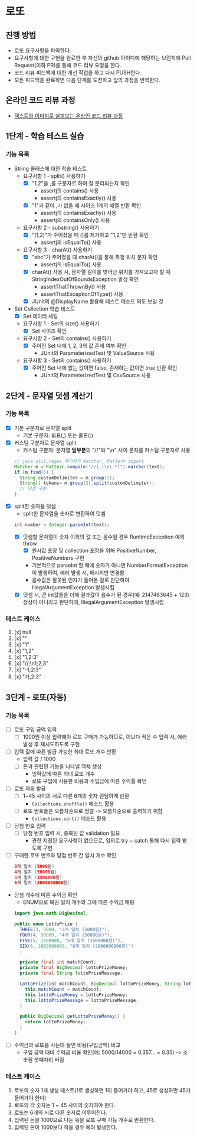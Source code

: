 # 로또
## 진행 방법
* 로또 요구사항을 파악한다.
* 요구사항에 대한 구현을 완료한 후 자신의 github 아이디에 해당하는 브랜치에 Pull Request(이하 PR)를 통해 코드 리뷰 요청을 한다.
* 코드 리뷰 피드백에 대한 개선 작업을 하고 다시 PUSH한다.
* 모든 피드백을 완료하면 다음 단계를 도전하고 앞의 과정을 반복한다.

## 온라인 코드 리뷰 과정
* [텍스트와 이미지로 살펴보는 온라인 코드 리뷰 과정](https://github.com/next-step/nextstep-docs/tree/master/codereview)

## 1단계 - 학습 테스트 실습
### 기능 목록
* String 클래스에 대한 학습 테스트
  * 요구사항 1 - split() 사용하기
    * [x] "1,2"을 ,를 구분자로 하여 잘 분리되는지 확인
      * assertj의 contains() 사용
      * assertj의 containsExactly() 사용
    * [x] "1"과 같이 ,가 없을 때 사이즈 1개의 배열 반환 확인
      * assertj의 containsExactly() 사용
      * assertj의 containsOnly() 사용
  * 요구사항 2 - substring() 사용하기
    * [x] "(1,2)"가 주어졌을 때 ()를 제거하고 "1,2"만 반환 확인
      * assertj의 isEqualTo() 사용
  * 요구사항 3 - charAt() 사용하기
    * [x] "abc"가 주어졌을 때 charAt()을 통해 특정 위치 문자 확인
      * assertj의 isEqualTo() 사용
    * [x] charAt() 사용 시, 문자열 길이를 벗어난 위치를 가져오고자 할 때 StringIndexOutOfBoundsException 발생 확인
      * assertThatThrownBy() 사용
      * assertThatExceptionOfType() 사용
    * [x] JUnit의 @DisplayName 활용해 테스트 메소드 의도 보일 것
* Set Collection 학습 테스트
  * [x] Set 데이터 세팅
  * 요구사항 1 - Set의 size() 사용하기
    * [x] Set 사이즈 확인
  * 요구사항 2 - Set의 contains() 사용하기
    * [x] 주어진 Set 내에 1, 2, 3의 값 존재 여부 확인
      * JUnit의 ParameterizedTest 및 ValueSource 사용
  * 요구사항 3 - Set의 contains() 사용하기
    * [x] 주어진 Set 내에 없는 값이면 false, 존재하는 값이면 true 반환 확인
      * JUnit의 ParameterizedTest 및 CsvSource 사용

## 2단계 - 문자열 덧셈 계산기
### 기능 목록
* [x] 기본 구분자로 문자열 split
  * 기본 구분자: 쉼표(,) 또는 콜론(:)
* [x] 커스텀 구분자로 문자열 split
  * 커스텀 구분자: 문자열 **앞부분**의 "//"와 "\n" 사이 문자를 커스텀 구분자로 사용
  ```java
  // java.util.regex 패키지의 Matcher, Pattern import
  Matcher m = Pattern.compile("//(.)\n(.*)").matcher(text);
  if (m.find()) {
    String customDelimiter = m.group(1);
    String[] tokens= m.group(2).split(customDelimiter);
    // 덧셈 구현
  }
  ```
* [x] split한 숫자들 덧셈
  * split한 문자열을 숫자로 변환하여 덧셈
  ```java
  int number = Integer.parseInt(text);
  ```
  * [x] 덧셈할 문자열이 숫자 이외의 값 또는 음수일 경우 RuntimeException 예외 throw
    * [x] 원시값 포장 및 collection 포장을 위해 PositiveNumber, PositiveNumbers 구현
    * 기본적으로 parseInt 할 때에 숫자가 아니면 NumberFormatException이 발생하여, 에러 발생 시, 메시지만 변경함
    * 음수값은 잘못된 인자가 들어온 걸로 판단하여 IllegalArgumentException 발생시킴
  * [x] 덧셈 시, 큰 int값들을 더해 결과값이 음수가 된 경우(예: 2147483645 + 123) 정상이 아니라고 판단하여, IllegalArgumentException 발생시킴
### 테스트 케이스
1. [x] null
2. [x] ""
3. [x] "1"
4. [x] "1,2"
5. [x] "1,2:3"
6. [x] "//;\n1;2;3"
7. [x] "-1,2:3"
8. [x] "가,2:3"

## 3단계 - 로또(자동)
### 기능 목록
* [ ] 로또 구입 금액 입력
  * [ ] 1000원 이상 입력해야 로또 구매가 가능하므로, 이보다 작은 수 입력 시, 에러 발생 후 재시도하도록 구현
* [ ] 입력 값에 따른 발급 가능한 최대 로또 개수 반환
  * 입력 값 / 1000
  * [ ] 돈과 관련된 기능을 나타낼 객체 생성
    * 입력값에 따른 최대 로또 개수
    * 로또 구입에 사용한 비용과 수입금에 따른 수익률 확인
* [ ] 로또 자동 발급
  * [ ] 1~45 사이의 서로 다른 6개의 숫자 랜덤하게 반환
    * `Collections.shuffle()` 메소드 활용
  * [ ] 로또 번호들은 오름차순으로 정렬 -> 오름차순으로 출력하기 위함
    * `Collections.sort()` 메소드 활용
* [ ] 당첨 번호 입력
  * [ ] 당첨 번호 입력 시, 중복된 값 validation 필요
    * 관련 지정된 요구사항이 없으므로, 임의로 try ~ catch 통해 다시 입력 받도록 구현
* [ ] 구매한 로또 번호와 당첨 번호 간 일치 개수 확인
  ```java
  3개 일치 (5000원)
  4개 일치 (50000원)
  5개 일치 (1500000원)
  6개 일치 (2000000000원)
  ```
* 당첨 개수에 따른 수익금 확인
  * ENUM으로 복권 일치 개수와 그에 따른 수익금 매핑
  ```java
  import java.math.BigDecimal;   
  
  public enum LottoPrize {
    THREE(3, 5000, "3개 일치 (5000원)"),
    FOUR(4, 50000, "4개 일치 (50000원)"),
    FIVE(5, 1500000, "5개 일치 (1500000원)"),
    SIX(6, 2000000000, "6개 일치 (2000000000원)")
    ;
  
    private final int matchCount;
    private final BigDecimal lottoPrizeMoney;
    private final String lottoPrizeMessage;
  
    LottoPrize(int matchCount, BigDecimal lottoPrizeMoney, String lottoPrizeMessage) {
      this.matchCount = matchCount;
      this.lottoPrizeMoney = lottoPrizeMoney;
      this.lottoPrizeMessage = lottoPrizeMessage;
    }
  
    public BigDecimal getLottoPrizeMoney() {
      return lottoPrizeMoney;
    }
  }
  ```
* [ ] 수익금과 로또를 사는데 들인 비용(구입금액) 비교
  * 구입 금액 대비 수익금 비율 확인(예: 5000/14000 = 0.357... = 0.35) -> 소숫점 셋째자리 버림

### 테스트 케이스
1. 로또의 숫자 1개 생성 테스트(1로 생성하면 1이 들어가야 하고, 45로 생성하면 45가 들어가야 한다)
2. 로또의 각 숫자는 1 ~ 45 사이의 숫자여야 한다.
3. 로또는 6개의 서로 다른 숫자로 이루어진다.
4. 입력된 돈을 1000으로 나눈 몫을 로또 구매 가능 개수로 반환한다.
5. 입력된 돈이 1000보다 작을 경우 에러 발생한다.